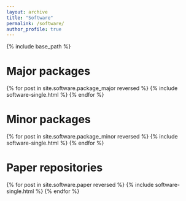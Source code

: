 ```yaml
---
layout: archive
title: "Software"
permalink: /software/
author_profile: true
---
```


{% include base_path %}

# Major packages

{% for post in site.software.package_major reversed %}
  {% include software-single.html %}
{% endfor %}

# Minor packages

{% for post in site.software.package_minor reversed %}
  {% include software-single.html %}
{% endfor %}

# Paper repositories

{% for post in site.software.paper reversed %}
  {% include software-single.html %}
{% endfor %}
